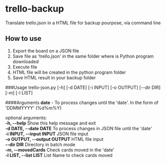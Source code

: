 # trello-backup
Translate trello.json in a HTML file for backup pourpose, via command line
## How to use
1. Export the board on a JSON file
2. Save file as 'trello.json' in the same folder where is Python program downloaded
3. Execute file
4. HTML file will be created in the python program folder
4. Save HTML result in your backup folder

###Usage
trello-json.py [-h] [-d DATE] [-i INPUT] [-o OUTPUT] [--dir DIR] [-m] [-l LIST]

####Arguments
**date** - To process changes until the 'date'. In the form of 'DDMMYYYY' (%d%m%Y)

optional arguments:<br/>
**-h, --help**    Show this help message and exit<br/>
**-d DATE, --date DATE**  To process changes in JSON file until the 'date'<br/>
**-i INPUT, --input INPUT** JSON file input<br/>
**-o OUTPUT, --output OUTPUT** HTML file input<br/>
**--dir DIR**             Directory in batch mode<br/>
**-m, --movedCards**      Check cards moved in the 'date'<br/>
**-l LIST, --list LIST**  List Name to check cards moved<br/>